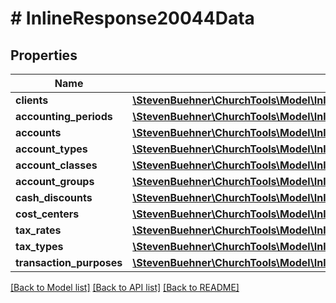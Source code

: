 # # InlineResponse20044Data

## Properties

Name | Type | Description | Notes
------------ | ------------- | ------------- | -------------
**clients** | [**\StevenBuehner\ChurchTools\Model\InlineResponse20044DataClients[]**](InlineResponse20044DataClients.md) |  | [optional]
**accounting_periods** | [**\StevenBuehner\ChurchTools\Model\InlineResponse20044DataAccountingPeriods[]**](InlineResponse20044DataAccountingPeriods.md) |  | [optional]
**accounts** | [**\StevenBuehner\ChurchTools\Model\InlineResponse20044DataAccounts[]**](InlineResponse20044DataAccounts.md) |  | [optional]
**account_types** | [**\StevenBuehner\ChurchTools\Model\InlineResponse20044DataAccountTypes[]**](InlineResponse20044DataAccountTypes.md) |  | [optional]
**account_classes** | [**\StevenBuehner\ChurchTools\Model\InlineResponse20044DataAccountClasses[]**](InlineResponse20044DataAccountClasses.md) |  | [optional]
**account_groups** | [**\StevenBuehner\ChurchTools\Model\InlineResponse20044DataAccountGroups[]**](InlineResponse20044DataAccountGroups.md) |  | [optional]
**cash_discounts** | [**\StevenBuehner\ChurchTools\Model\InlineResponse20044DataCashDiscounts[]**](InlineResponse20044DataCashDiscounts.md) |  | [optional]
**cost_centers** | [**\StevenBuehner\ChurchTools\Model\InlineResponse20044DataCostCenters[]**](InlineResponse20044DataCostCenters.md) |  | [optional]
**tax_rates** | [**\StevenBuehner\ChurchTools\Model\InlineResponse20044DataTaxRates[]**](InlineResponse20044DataTaxRates.md) |  | [optional]
**tax_types** | [**\StevenBuehner\ChurchTools\Model\InlineResponse20044DataTaxTypes[]**](InlineResponse20044DataTaxTypes.md) |  | [optional]
**transaction_purposes** | [**\StevenBuehner\ChurchTools\Model\InlineResponse20044DataTransactionPurposes[]**](InlineResponse20044DataTransactionPurposes.md) |  | [optional]

[[Back to Model list]](../../README.md#models) [[Back to API list]](../../README.md#endpoints) [[Back to README]](../../README.md)
